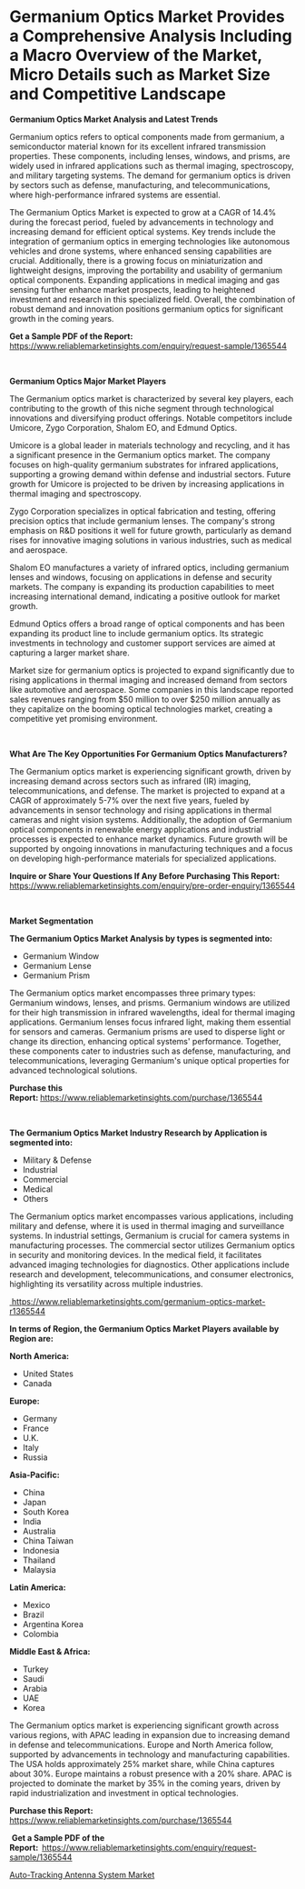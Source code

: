 <p><h1>Germanium Optics Market Provides a Comprehensive Analysis Including a Macro Overview of the Market, Micro Details such as Market Size and Competitive Landscape</h1></p><p><strong>Germanium Optics Market Analysis and Latest Trends</strong></p>
<p><p>Germanium optics refers to optical components made from germanium, a semiconductor material known for its excellent infrared transmission properties. These components, including lenses, windows, and prisms, are widely used in infrared applications such as thermal imaging, spectroscopy, and military targeting systems. The demand for germanium optics is driven by sectors such as defense, manufacturing, and telecommunications, where high-performance infrared systems are essential.</p><p>The Germanium Optics Market is expected to grow at a CAGR of 14.4% during the forecast period, fueled by advancements in technology and increasing demand for efficient optical systems. Key trends include the integration of germanium optics in emerging technologies like autonomous vehicles and drone systems, where enhanced sensing capabilities are crucial. Additionally, there is a growing focus on miniaturization and lightweight designs, improving the portability and usability of germanium optical components. Expanding applications in medical imaging and gas sensing further enhance market prospects, leading to heightened investment and research in this specialized field. Overall, the combination of robust demand and innovation positions germanium optics for significant growth in the coming years.</p></p>
<p><strong>Get a Sample PDF of the Report:&nbsp;</strong> <a href="https://www.reliablemarketinsights.com/enquiry/request-sample/1365544?utm_campaign=2564&utm_medium=2&utm_source=Github&utm_content=ia&utm_term=22032025&utm_id=germanium-optics">https://www.reliablemarketinsights.com/enquiry/request-sample/1365544</a></p>
<p>&nbsp;</p>
<p><strong>Germanium Optics Major Market Players</strong></p>
<p><p>The Germanium optics market is characterized by several key players, each contributing to the growth of this niche segment through technological innovations and diversifying product offerings. Notable competitors include Umicore, Zygo Corporation, Shalom EO, and Edmund Optics.</p><p>Umicore is a global leader in materials technology and recycling, and it has a significant presence in the Germanium optics market. The company focuses on high-quality germanium substrates for infrared applications, supporting a growing demand within defense and industrial sectors. Future growth for Umicore is projected to be driven by increasing applications in thermal imaging and spectroscopy.</p><p>Zygo Corporation specializes in optical fabrication and testing, offering precision optics that include germanium lenses. The company's strong emphasis on R&D positions it well for future growth, particularly as demand rises for innovative imaging solutions in various industries, such as medical and aerospace.</p><p>Shalom EO manufactures a variety of infrared optics, including germanium lenses and windows, focusing on applications in defense and security markets. The company is expanding its production capabilities to meet increasing international demand, indicating a positive outlook for market growth.</p><p>Edmund Optics offers a broad range of optical components and has been expanding its product line to include germanium optics. Its strategic investments in technology and customer support services are aimed at capturing a larger market share.</p><p>Market size for germanium optics is projected to expand significantly due to rising applications in thermal imaging and increased demand from sectors like automotive and aerospace. Some companies in this landscape reported sales revenues ranging from $50 million to over $250 million annually as they capitalize on the booming optical technologies market, creating a competitive yet promising environment.</p></p>
<p>&nbsp;</p>
<p><strong>What Are The Key Opportunities For Germanium Optics Manufacturers?</strong></p>
<p><p>The Germanium optics market is experiencing significant growth, driven by increasing demand across sectors such as infrared (IR) imaging, telecommunications, and defense. The market is projected to expand at a CAGR of approximately 5-7% over the next five years, fueled by advancements in sensor technology and rising applications in thermal cameras and night vision systems. Additionally, the adoption of Germanium optical components in renewable energy applications and industrial processes is expected to enhance market dynamics. Future growth will be supported by ongoing innovations in manufacturing techniques and a focus on developing high-performance materials for specialized applications.</p></p>
<p><strong>Inquire or Share Your Questions If Any Before Purchasing This Report:</strong> <a href="https://www.reliablemarketinsights.com/enquiry/pre-order-enquiry/1365544?utm_campaign=2564&utm_medium=2&utm_source=Github&utm_content=ia&utm_term=22032025&utm_id=germanium-optics">https://www.reliablemarketinsights.com/enquiry/pre-order-enquiry/1365544</a></p>
<p>&nbsp;</p>
<p><strong>Market Segmentation</strong></p>
<p><strong>The Germanium Optics Market Analysis by types is segmented into:</strong></p>
<p><ul><li>Germanium Window</li><li>Germanium Lense</li><li>Germanium Prism</li></ul></p>
<p><p>The Germanium optics market encompasses three primary types: Germanium windows, lenses, and prisms. Germanium windows are utilized for their high transmission in infrared wavelengths, ideal for thermal imaging applications. Germanium lenses focus infrared light, making them essential for sensors and cameras. Germanium prisms are used to disperse light or change its direction, enhancing optical systems' performance. Together, these components cater to industries such as defense, manufacturing, and telecommunications, leveraging Germanium's unique optical properties for advanced technological solutions.</p></p>
<p><strong>Purchase this Report:&nbsp;</strong><a href="https://www.reliablemarketinsights.com/purchase/1365544?utm_campaign=2564&utm_medium=2&utm_source=Github&utm_content=ia&utm_term=22032025&utm_id=germanium-optics">https://www.reliablemarketinsights.com/purchase/1365544</a></p>
<p>&nbsp;</p>
<p><strong>The Germanium Optics Market Industry Research by Application is segmented into:</strong></p>
<p><ul><li>Military & Defense</li><li>Industrial</li><li>Commercial</li><li>Medical</li><li>Others</li></ul></p>
<p><p>The Germanium optics market encompasses various applications, including military and defense, where it is used in thermal imaging and surveillance systems. In industrial settings, Germanium is crucial for camera systems in manufacturing processes. The commercial sector utilizes Germanium optics in security and monitoring devices. In the medical field, it facilitates advanced imaging technologies for diagnostics. Other applications include research and development, telecommunications, and consumer electronics, highlighting its versatility across multiple industries.</p></p>
<p><a href="https://www.reliablemarketinsights.com/germanium-optics-market-r1365544?utm_campaign=2564&utm_medium=2&utm_source=Github&utm_content=ia&utm_term=22032025&utm_id=germanium-optics">&nbsp;https://www.reliablemarketinsights.com/germanium-optics-market-r1365544</a></p>
<p><strong>In terms of Region, the Germanium Optics Market Players available by Region are:</strong></p>
<p>
    <p> <strong> North America: </strong>
        <ul>
            <li>United States</li>
            <li>Canada</li>
        </ul>
        </p> 
    <p> <strong> Europe: </strong>
        <ul>
            <li>Germany</li>
            <li>France</li>
            <li>U.K.</li>
            <li>Italy</li>
            <li>Russia</li>
        </ul>
        </p> 
    <p> <strong> Asia-Pacific: </strong>
        <ul>
            <li>China</li>
            <li>Japan</li>
            <li>South Korea</li>
            <li>India</li>
            <li>Australia</li>
            <li>China Taiwan</li>
            <li>Indonesia</li>
            <li>Thailand</li>
            <li>Malaysia</li>
        </ul>
        </p> 
    <p> <strong> Latin America: </strong>
        <ul>
            <li>Mexico</li>
            <li>Brazil</li>
            <li>Argentina Korea</li>
            <li>Colombia</li>
        </ul>
        </p> 
    <p> <strong> Middle East & Africa: </strong>
        <ul>
            <li>Turkey</li>
            <li>Saudi</li>
            <li>Arabia</li>
            <li>UAE</li>
            <li>Korea</li>
        </ul>
    </p>
    </p>
<p><p>The Germanium optics market is experiencing significant growth across various regions, with APAC leading in expansion due to increasing demand in defense and telecommunications. Europe and North America follow, supported by advancements in technology and manufacturing capabilities. The USA holds approximately 25% market share, while China captures about 30%. Europe maintains a robust presence with a 20% share. APAC is projected to dominate the market by 35% in the coming years, driven by rapid industrialization and investment in optical technologies.</p></p>
<p><strong>Purchase this Report: </strong><a href="https://www.reliablemarketinsights.com/purchase/1365544?utm_campaign=2564&utm_medium=2&utm_source=Github&utm_content=ia&utm_term=22032025&utm_id=germanium-optics">https://www.reliablemarketinsights.com/purchase/1365544</a></p>
<p>&nbsp;<strong>Get a Sample PDF of the Report:&nbsp;&nbsp;</strong><a href="https://www.reliablemarketinsights.com/enquiry/request-sample/1365544?utm_campaign=2564&utm_medium=2&utm_source=Github&utm_content=ia&utm_term=22032025&utm_id=germanium-optics">https://www.reliablemarketinsights.com/enquiry/request-sample/1365544</a></p>
<p><strong></strong></p>
<p><p><a href="https://github.com/dolorespeddico90/Market-Research-Report-List-1/blob/main/auto-tracking-antenna-system-market.md?utm_campaign=2564&utm_medium=2&utm_source=Github&utm_content=ia&utm_term=22032025&utm_id=germanium-optics">Auto-Tracking Antenna System Market</a></p></p>